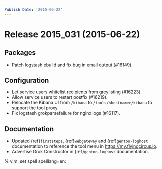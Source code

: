 ```yaml
---
Publish Date: '2015-06-22'
---
```


# Release 2015_031 (2015-06-22)

## Packages

- Patch logstash ebuild and fix bug in email output (#16149).

## Configuration

- Let service users whitelist recipients from greylisting (#16223).
- Allow service users to restart postfix (#16219).
- Relocate the Kibana UI from `/kibana` to `/tools/<hostname>/kibana` to
  support the tool proxy.
- Fix logstash grokparsefailure for nginx logs (#16117).

## Documentation

- Updated {ref}`firststeps`, {ref}`webgateway` and {ref}`gentoo-loghost` documentation
  to reference the tool menu in <https://my.flyingcircus.io>.
- Advertise Grok Constructor in {ref}`gentoo-loghost` documentation.

% vim: set spell spelllang=en:
